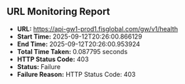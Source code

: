 ## URL Monitoring Report

- **URL:** https://api-gw1-prod1.fisglobal.com/gw/v1/health
- **Start Time:** 2025-09-12T20:26:00.866129
- **End Time:** 2025-09-12T20:26:00.953924
- **Total Time Taken:** 0.087795 seconds
- **HTTP Status Code:** 403
- **Status:** Failure
- **Failure Reason:** HTTP Status Code: 403
